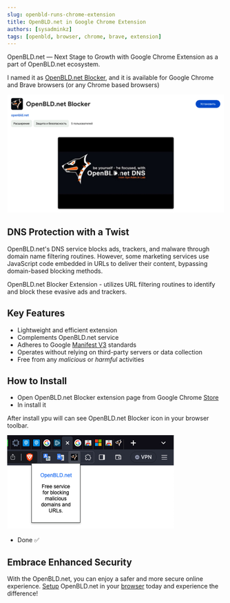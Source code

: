 ```yaml
---
slug: openbld-runs-chrome-extension
title: OpenBLD.net in Google Chrome Extension
authors: [sysadminkz]
tags: [openbld, browser, chrome, brave, extension]
---
```


OpenBLD.net — Next Stage to Growth with Google Chrome Extension as a part of OpenBLD.net ecosystem.

I named it as [OpenBLD.net Blocker](https://chromewebstore.google.com/detail/openbldnet-blocker/jjpjcmckhkcefefgbgghomdhcbfmklea), and it is available for Google Chrome and Brave browsers (or any Chrome based browsers)

![OpenBLD.net Blocker](./images/openbldnet-blocker-chrome-extension.jpg)

## DNS Protection with a Twist

OpenBLD.net's DNS service blocks ads, trackers, and malware through domain name filtering routines. 
However, some marketing services use JavaScript code embedded in URLs to deliver their content, 
bypassing domain-based blocking methods.

OpenBLD.net Blocker Extension - utilizes URL filtering routines to identify and block these evasive ads and trackers.

## Key Features

* Lightweight and efficient extension
* Complements OpenBLD.net service
* Adheres to Google [Manifest V3](https://developer.chrome.com/docs/extensions/mv3/intro/) standards
* Operates without relying on third-party servers or data collection
* Free from any _malicious_ or _harmful_ activities

## How to Install

* Open OpenBLD.net Blocker extension page from Google Chrome [Store](https://chrome.google.com/webstore/detail/openbldnet-blocker/jjpjcmckhkcefefgbgghomdhcbfmklea)
* In install it

After install ypu will can see OpenBLD.net Blocker icon in your browser toolbar.

![OpenBLD.net Blocker](./images/openbldnet-blocker-chrome-extension-icon.jpg)
* Done ✅

## Embrace Enhanced Security

With the OpenBLD.net, you can enjoy a safer and more secure online experience. 
[Setup](/docs/category/get-started/) OpenBLD.net in your [browser](/docs/category/setup-browsers/) today and experience the difference!


